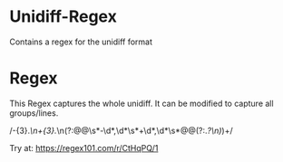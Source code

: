 # Unidiff-Regex
Contains a regex for the unidiff format

# Regex
This Regex captures the whole unidiff. It can be modified to capture all groups/lines.

/\-{3}.*\n\+{3}.*\n(?:@@\s*\-\d*,\d*\s*\+\d*,\d*\s*@@(?:.*?\n)*)+/

Try at: https://regex101.com/r/CtHqPQ/1
